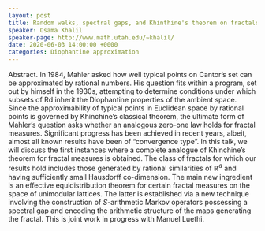 ```yaml
---
layout: post
title: Random walks, spectral gaps, and Khinthine's theorem on fractals
speaker: Osama Khalil
speaker-page: http://www.math.utah.edu/~khalil/
date: 2020-06-03 14:00:00 +0000
categories: Diophantine approximation
---
```


Abstract. In 1984, Mahler asked how well typical points on Cantor’s set can be approximated by rational numbers. His question fits within a program, set out by himself in the 1930s, attempting to determine conditions under which subsets of Rd inherit the Diophantine properties of the ambient space. Since the approximability of typical points in Euclidean space by rational points is governed by Khinchine’s classical theorem, the ultimate form of Mahler’s question asks whether an analogous zero-one law holds for fractal measures. Significant progress has been achieved in recent years, albeit, almost all known results have been of “convergence type”.
In this talk, we will discuss the first instances where a complete analogue of Khinchine’s theorem for fractal measures is obtained. The class of fractals for which our results hold includes those generated by rational similarities of $\mathbb{R}^d$ and having sufficiently small Hausdorff co-dimension. The main new ingredient is an effective equidistribution theorem for certain fractal measures on the space of unimodular lattices. The latter is established via a new technique involving the construction of $S$-arithmetic Markov operators possessing a spectral gap and encoding the arithmetic structure of the maps generating the fractal. This is joint work in progress with Manuel Luethi.